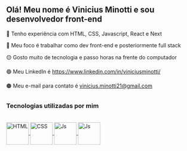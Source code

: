 ## Olá! Meu nome é Vinicius Minotti e sou desenvolvedor front-end


🔴 Tenho experiência com HTML, CSS, Javascript, React e Next

🔵 Meu foco é trabalhar como dev front-end e posteriormente full stack

🟡 Gosto muito de tecnologia e passo horas na frente do computador

🟢 Meu LinkedIn é https://www.linkedin.com/in/viniciusminotti/

🟤 Meu e-mail para contato é vinicius.minotti21@gmail.com

##

### Tecnologias utilizadas por mim
  
<div style="display: inline_block"><br>
  <a href="https://www.linkedin.com/in/viniciusminotti/" target="_blank">
  <img align="center" alt="HTML" height="60" width="60" src="https://img.icons8.com/color/344/html-5--v1.png">
  <img align="center" alt="CSS" height="60" width="60" src="https://img.icons8.com/color/344/css3.png">
  <img align="center" alt="Js" height="60" width="60" src="https://img.icons8.com/color/344/javascript--v1.png">
  <img align="center" alt="Js" height="60" width="60" src="https://img.icons8.com/color/344/react-native.png">
</div>




